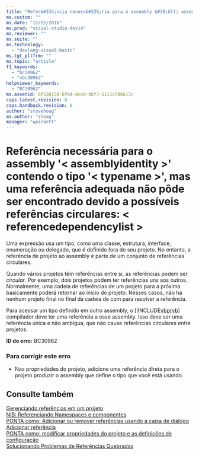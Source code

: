 ```yaml
---
title: "Refer&#234;ncia necess&#225;ria para o assembly &#39;&lt; assemblyidentity &gt;&#39; contendo o tipo &#39;&lt; typename &gt;&#39;, mas uma refer&#234;ncia adequada n&#227;o p&#244;de ser encontrado devido a poss&#237;veis refer&#234;ncias circulares: &lt; referencedependencylist &gt; | Microsoft Docs"
ms.custom: ""
ms.date: "12/15/2016"
ms.prod: "visual-studio-dev14"
ms.reviewer: ""
ms.suite: ""
ms.technology: 
  - "devlang-visual-basic"
ms.tgt_pltfrm: ""
ms.topic: "article"
f1_keywords: 
  - "bc30962"
  - "vbc30962"
helpviewer_keywords: 
  - "BC30962"
ms.assetid: 6f338158-bfb4-4cc0-bbf7-1111c708613c
caps.latest.revision: 8
caps.handback.revision: 8
author: "stevehoag"
ms.author: "shoag"
manager: "wpickett"
---
```

# Refer&#234;ncia necess&#225;ria para o assembly &#39;&lt; assemblyidentity &gt;&#39; contendo o tipo &#39;&lt; typename &gt;&#39;, mas uma refer&#234;ncia adequada n&#227;o p&#244;de ser encontrado devido a poss&#237;veis refer&#234;ncias circulares: &lt; referencedependencylist &gt;
Uma expressão usa um tipo, como uma classe, estrutura, interface, enumeração ou delegado, que é definido fora do seu projeto. No entanto, a referência de projeto ao assembly é parte de um conjunto de referências circulares.  
  
 Quando vários projetos têm referências entre si, as referências podem ser *circular*. Por exemplo, dois projetos podem ter referências uns aos outros. Normalmente, uma cadeia de referências de um projeto para a próxima basicamente poderá retornar ao início do projeto. Nesses casos, não há nenhum projeto final no final da cadeia de com para resolver a referência.  
  
 Para acessar um tipo definido em outro assembly, o [!INCLUDE[vbprvb](../../csharp/programming-guide/concepts/linq/includes/vbprvb_md.md)] compilador deve ter uma referência a esse assembly. Isso deve ser uma referência única e não ambígua, que não cause referências circulares entre projetos.  
  
 **ID do erro:** BC30962  
  
### Para corrigir este erro  
  
-   Nas propriedades do projeto, adicione uma referência direta para o projeto produzir o assembly que define o tipo que você está usando.  
  
## Consulte também  
 [Gerenciando referências em um projeto](/visual-studio/ide/managing-references-in-a-project)   
 [NIB: Referenciando Namespaces e componentes](http://msdn.microsoft.com/pt-br/568fa759-796b-44cd-bf5e-1cf8de6e38fd)   
 [PONTA como: Adicionar ou remover referências usando a caixa de diálogo Adicionar referência](http://msdn.microsoft.com/pt-br/3bd75d61-f00c-47c0-86a2-dd1f20e231c9)   
 [PONTA como: modificar propriedades do projeto e as definições de configuração](http://msdn.microsoft.com/pt-br/e7184bc5-2f2b-4b4f-aa9a-3ecfcbc48b67)   
 [Solucionando Problemas de Referências Quebradas](/visual-studio/ide/troubleshooting-broken-references)